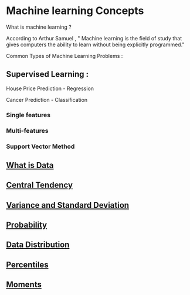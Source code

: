 # Machine learning Concepts

What is machine learning ?

According to Arthur Samuel , " Machine learning is the field of study that gives computers the ability to learn without being explicitly programmed." 



Common Types of Machine Learning Problems :

## Supervised Learning :

House Price Prediction - Regression 

Cancer Prediction - Classification

### Single features 

### Multi-features

### Support Vector Method



## [What is Data](data.md)

## [Central Tendency](central-tendency.md)

## [Variance and Standard Deviation](variance.md)

## [Probability](probability.md)

## [Data Distribution](data-distribution.md)

## [Percentiles](percentiles.md)

## [Moments](moments.md)

